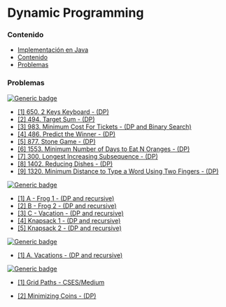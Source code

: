 # Dynamic Programming

### Contenido

* [Implementación en Java](#)
* [Contenido](#contenido)
* [Problemas](#problemas)

### Problemas

[![Generic badge](https://img.shields.io/badge/LeetCode-Medium-yellow.svg)](https://leetcode.com/problemset/algorithms/)

* [[1] 650. 2 Keys Keyboard - (DP)](https://leetcode.com/problems/2-keys-keyboard/)
* [[2] 494. Target Sum - (DP)](https://leetcode.com/problems/target-sum/)
* [[3] 983. Minimum Cost For Tickets - (DP and Binary Search)](https://leetcode.com/problems/minimum-cost-for-tickets/)
* [[4] 486. Predict the Winner - (DP)](https://leetcode.com/problems/predict-the-winner/)
* [[5] 877. Stone Game - (DP)](https://leetcode.com/problems/stone-game/)
* [[6] 1553. Minimum Number of Days to Eat N Oranges - (DP)](https://leetcode.com/problems/minimum-number-of-days-to-eat-n-oranges/)
* [[7] 300. Longest Increasing Subsequence - (DP)](https://leetcode.com/problems/longest-increasing-subsequence/)
* [[8] 1402. Reducing Dishes - (DP)](https://leetcode.com/problems/reducing-dishes/)
* [[9] 1320. Minimum Distance to Type a Word Using Two Fingers - (DP)](https://leetcode.com/problems/minimum-distance-to-type-a-word-using-two-fingers/)

[![Generic badge](https://img.shields.io/badge/AtCoder-Medium-yellow.svg)](https://atcoder.jp/)

* [[1] A - Frog 1 - (DP and recursive)](https://atcoder.jp/contests/dp/tasks/dp_a)
* [[2] B - Frog 2 - (DP and recursive)](https://atcoder.jp/contests/dp/tasks/dp_b)
* [[3] C - Vacation - (DP and recursive)](https://atcoder.jp/contests/dp/tasks/dp_c)
* [[4] Knapsack 1 - (DP and recursive)](https://atcoder.jp/contests/dp/tasks/dp_d)
* [[5] Knapsack 2 - (DP and recursive)](https://atcoder.jp/contests/dp/tasks/dp_e)

[![Generic badge](https://img.shields.io/badge/CodeForces-Medium-yellow.svg)](https://codeforces.com/problemset?tags=dp)

* [[1] A. Vacations - (DP and recursive)](https://codeforces.com/contest/698/problem/A)

[![Generic badge](https://img.shields.io/badge/CSES-Medium-yellow.svg)](https://cses.fi/problemset/)

* [[1] Grid Paths - CSES/Medium](https://cses.fi/problemset/task/1638)

* [[2] Minimizing Coins - (DP)](https://cses.fi/problemset/task/1634/)